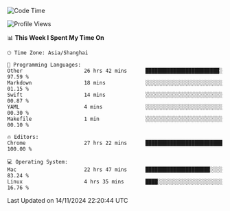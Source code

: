 <!--START_SECTION:waka-->
![Code Time](http://img.shields.io/badge/Code%20Time-3%2C002%20hrs%2031%20mins-blue)

![Profile Views](http://img.shields.io/badge/Profile%20Views-1-blue)

📊 **This Week I Spent My Time On** 

```text
🕑︎ Time Zone: Asia/Shanghai

💬 Programming Languages: 
Other                    26 hrs 42 mins      ████████████████████████░   97.59 % 
Markdown                 18 mins             ░░░░░░░░░░░░░░░░░░░░░░░░░   01.15 % 
Swift                    14 mins             ░░░░░░░░░░░░░░░░░░░░░░░░░   00.87 % 
YAML                     4 mins              ░░░░░░░░░░░░░░░░░░░░░░░░░   00.30 % 
Makefile                 1 min               ░░░░░░░░░░░░░░░░░░░░░░░░░   00.10 % 

🔥 Editors: 
Chrome                   27 hrs 22 mins      █████████████████████████   100.00 % 

💻 Operating System: 
Mac                      22 hrs 47 mins      █████████████████████░░░░   83.24 % 
Linux                    4 hrs 35 mins       ████░░░░░░░░░░░░░░░░░░░░░   16.76 % 
```


 Last Updated on 14/11/2024 22:20:44 UTC
<!--END_SECTION:waka-->